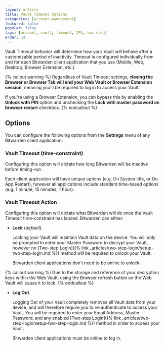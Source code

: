 ```yaml
---
layout: article
title: Vault Timeout Options
categories: [account-management]
featured: false
popular: false
tags: [account, vault, timeout, 2FA, two-step]
order: 14
---
```


Vault Timeout behavior will determine how your Vault will behave after a customizable period of inactivity. Timeout is configured individually from and for each Bitwarden client application that you use (Mobile, Web, Desktop, Browser Extension, etc.).

{% callout warning %}
Regardless of Vault Timeout settings, **closing the Browser or Browser Tab will end your Web Vault or Browser Extension session**, meaning you'll be required to log in to access your Vault.

If you're using a Browser Extension, you can bypass this by enabling the **Unlock with PIN** option and unchecking the **Lock with master password on browser restart** checkbox.
{% endcallout %}

## Options

You can configure the following options from the **Settings** menu of any Bitwarden client application:

### Vault Timeout (time-constraint)

Configuring this option will dictate how long Bitwarden will be inactive before timing-out.

Each client application will have unique options (e.g. On System Idle, or On App Restart), however all applications include standard time-based options (e.g. 1 minute, 15 minutes, 1 hour).

### Vault Timeout Action

Configuring this option will dictate what Bitwarden will do once the Vault Timeout time-constraint has lapsed. Bitwarden can either:

- **Lock** (*default*).

  Locking your Vault will maintain Vault data on the device. You will only be prompted to enter your Master Password to decrypt your Vault, however no [Two-step Login]({% link _articles/two-step-login/setup-two-step-login.md %}) method will be required to unlock your Vault.

  Bitwarden client applications don't need to be online to unlock.

{% callout warning %}
Due to the storage and reference of your decryption keys within the Web Vault, using the Browser refresh button on the Web Vault will cause it to lock.
{% endcallout %}

- **Log Out**.

  Logging Out of your Vault completely removes all Vault data from your device, and will therefore require you to re-authenticate to access your Vault. You will be required to enter your Email Address, Master Password, and any enabled [Two-step Login]({% link _articles/two-step-login/setup-two-step-login.md %}) method in order to access your Vault.

  Bitwarden client applications must be online to log in.
